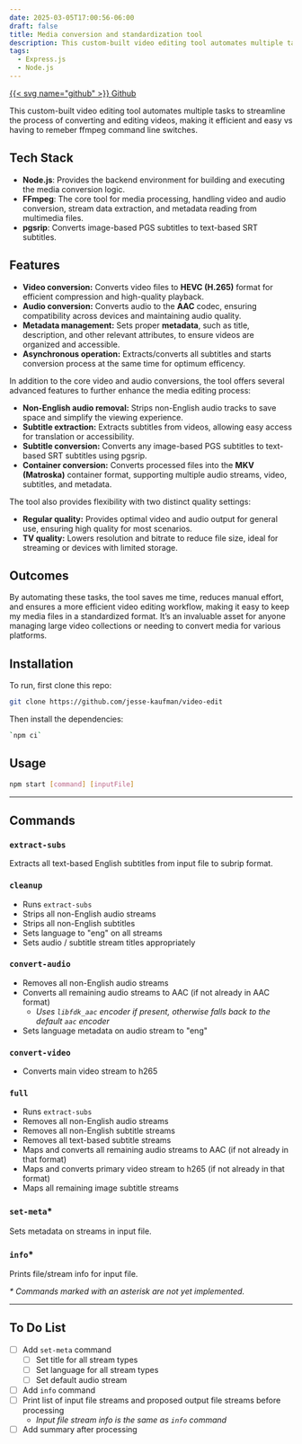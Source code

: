 ```yaml
---
date: 2025-03-05T17:00:56-06:00
draft: false
title: Media conversion and standardization tool
description: This custom-built video editing tool automates multiple tasks to streamline the process of converting and editing videos, making it efficient and easy vs having to remeber ffmpeg command line switches.
tags:
  - Express.js
  - Node.js
---
```

[{{< svg name="github" >}} Github](https://github.com/jesse-kaufman/video-edit)

This custom-built video editing tool automates multiple tasks to streamline the process of converting and editing videos, making it efficient and easy vs having to remeber ffmpeg command line switches.

## Tech Stack

- **Node.js**: Provides the backend environment for building and executing the media conversion logic.
- **FFmpeg**: The core tool for media processing, handling video and audio conversion, stream data extraction, and metadata reading from multimedia files.
- **pgsrip**: Converts image-based PGS subtitles to text-based SRT subtitles.

## Features

- **Video conversion:** Converts video files to **HEVC (H.265)** format for efficient compression and high-quality playback.
- **Audio conversion:** Converts audio to the **AAC** codec, ensuring compatibility across devices and maintaining audio quality.
- **Metadata management:** Sets proper **metadata**, such as title, description, and other relevant attributes, to ensure videos are organized and accessible.
- **Asynchronous operation:** Extracts/converts all subtitles and starts conversion process at the same time for optimum efficency.

In addition to the core video and audio conversions, the tool offers several advanced features to further enhance the media editing process:

- **Non-English audio removal:** Strips non-English audio tracks to save space and simplify the viewing experience.
- **Subtitle extraction:** Extracts subtitles from videos, allowing easy access for translation or accessibility.
- **Subtitle conversion:** Converts any image-based PGS subtitles to text-based SRT subtitles using pgsrip.
- **Container conversion:** Converts processed files into the **MKV (Matroska)** container format, supporting multiple audio streams, video, subtitles, and metadata.

The tool also provides flexibility with two distinct quality settings:

- **Regular quality:** Provides optimal video and audio output for general use, ensuring high quality for most scenarios.
- **TV quality:** Lowers resolution and bitrate to reduce file size, ideal for streaming or devices with limited storage.

## Outcomes

By automating these tasks, the tool saves me time, reduces manual effort, and ensures a more efficient video editing workflow, making it easy to keep my media files in a standardized format. It’s an invaluable asset for anyone managing large video collections or needing to convert media for various platforms.

## Installation

To run, first clone this repo:

```bash
git clone https://github.com/jesse-kaufman/video-edit
```

Then install the dependencies:

```bash
`npm ci`
```

## Usage

```bash
npm start [command] [inputFile]
```

---

## Commands

### `extract-subs`

Extracts all text-based English subtitles from input file to subrip format.

### `cleanup`

- Runs `extract-subs`
- Strips all non-English audio streams
- Strips all non-English subtitles
- Sets language to "eng" on all streams
- Sets audio / subtitle stream titles appropriately

### `convert-audio`

- Removes all non-English audio streams
- Converts all remaining audio streams to AAC (if not already in AAC format)
  - _Uses `libfdk_aac` encoder if present, otherwise falls back to the default `aac` encoder_
- Sets language metadata on audio stream to "eng"

### `convert-video`

- Converts main video stream to h265

### `full`

- Runs `extract-subs`
- Removes all non-English audio streams
- Removes all non-English subtitle streams
- Removes all text-based subtitle streams
- Maps and converts all remaining audio streams to AAC (if not already in that format)
- Maps and converts primary video stream to h265 (if not already in that format)
- Maps all remaining image subtitle streams

### `set-meta`\*

Sets metadata on streams in input file.

### `info`\*

Prints file/stream info for input file.

_\* Commands marked with an asterisk are not yet implemented._

---

## To Do List

- [ ] Add `set-meta` command
  - [ ] Set title for all stream types
  - [ ] Set language for all stream types
  - [ ] Set default audio stream
- [ ] Add `info` command
- [ ] Print list of input file streams and proposed output file streams before processing
  - _Input file stream info is the same as `info` command_
- [ ] Add summary after processing
